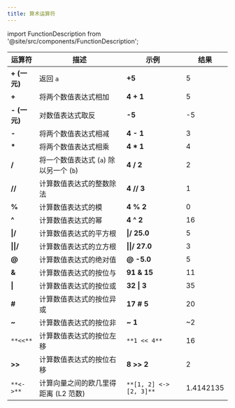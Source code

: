 ```yaml
---
title: 算术运算符
---
```


import FunctionDescription from '@site/src/components/FunctionDescription';

<FunctionDescription description="引入或更新: v1.2.53"/>

| 运算符                | 描述                                               | 示例                       | 结果      |
| --------------------- | --------------------------------------------------------- | -------------------------- | --------- |
| **+ (一元)**          | 返回 `a`                                               | **+5**                     | 5         |
| **+**                 | 将两个数值表达式相加                              | **4 + 1**                  | 5         |
| **- (一元)**          | 对数值表达式取反                            | **-5**                     | -5        |
| **-**                 | 将两个数值表达式相减                          | **4 - 1**                  | 3         |
| **\***                | 将两个数值表达式相乘                        | **4 \* 1**                 | 4         |
| **/**                 | 将一个数值表达式 (`a`) 除以另一个 (`b`)     | **4 / 2**                  | 2         |
| **//**                | 计算数值表达式的整数除法       | **4 // 3**                 | 1         |
| **%**                 | 计算数值表达式的模                 | **4 % 2**                  | 0         |
| **^**                 | 计算数值表达式的幂         | **4 ^ 2**                  | 16        |
| **&verbar;/**         | 计算数值表达式的平方根            | **&verbar;/ 25.0**         | 5         |
| **&verbar;&verbar;/** | 计算数值表达式的立方根              | **&verbar;&verbar;/ 27.0** | 3         |
| **@**                 | 计算数值表达式的绝对值                    | **@ -5.0**                 | 5         |
| **&**                 | 计算数值表达式的按位与            | **91 & 15**                | 11        |
| **&verbar;**          | 计算数值表达式的按位或             | **32 &verbar; 3**          | 35        |
| **#**                 | 计算数值表达式的按位异或            | **17 # 5**                 | 20        |
| **~**                 | 计算数值表达式的按位非            | **~ 1**                    | ~2        |
| `**<<**`              | 计算数值表达式的按位左移     | `**1 << 4**`               | 16        |
| **>>**                | 计算数值表达式的按位右移    | **8 >> 2**                 | 2         |
| `**<->**`             | 计算向量之间的欧几里得距离 (L2 范数) | `**[1, 2] <-> [2, 3]**`    | 1.4142135 |